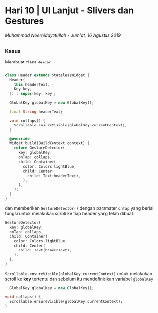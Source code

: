 # Hari 10 | UI Lanjut - Slivers dan Gestures

###### Muhammad Noerhidayatullah - Jum'at, 16 Agustus 2019

### Kasus

Membuat class `Header`

```dart

class Header extends StatelessWidget {
  Header(
    this.headerText, {
    Key key,
  }) : super(key: key);

  GlobalKey globalKey = new GlobalKey();

  final String headerText;

  void collaps() {
    Scrollable.ensureVisible(globalKey.currentContext);
  }

  @override
  Widget build(BuildContext context) {
    return GestureDetector(
      key: globalKey,
      onTap: collaps,
      child: Container(
        color: Colors.lightBlue,
        child: Center(
          child: Text(headerText),
        ),
      ),
    );
  }
}
```

dan memberikan `GestureDetector()` dengan paramater `onTap` yang berisi fungsi untuk melakukan _scroll_ ke tiap header yang telah dibuat.

```dart
GestureDetector(
  key: globalKey,
  onTap: collaps,
  child: Container(
    color: Colors.lightBlue,
    child: Center(
      child: Text(headerText),
    ),
  ),
)
```

`Scrollable.ensureVisible(globalKey.currentContext)` untuk melakukan scroll ke **key** tertentu dan sebelum itu mendefinisikan variabel `globalKey`

```dart
  GlobalKey globalKey = new GlobalKey();

```

```dart
void collaps() {
  Scrollable.ensureVisible(globalKey.currentContext);
}
```

